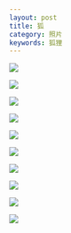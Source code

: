 ```yaml
---
layout: post
title: 狐
category: 照片
keywords: 狐狸
---
```


![](http://7xpui7.com1.z0.glb.clouddn.com/photo-fox_grey1.jpg)

![](http://7xpui7.com1.z0.glb.clouddn.com/photo-fox_grey2.jpg)



![](http://7xpui7.com1.z0.glb.clouddn.com/photo-fox_grey4.jpg)



![](http://7xpui7.com1.z0.glb.clouddn.com/photo-fox_grey6.jpg)


![](http://7xpui7.com1.z0.glb.clouddn.com/photo-fox_grey7.jpg)



![](http://7xpui7.com1.z0.glb.clouddn.com/photo-fox_grey9.jpg)




![](http://7xpui7.com1.z0.glb.clouddn.com/photo-fox_greyb.jpg)


![](http://7xpui7.com1.z0.glb.clouddn.com/photo-fox_greyc.jpg)


![](http://7xpui7.com1.z0.glb.clouddn.com/photo-fox_greyf.jpg)


![](http://7xpui7.com1.z0.glb.clouddn.com/photo-fox_greyg.jpg)



